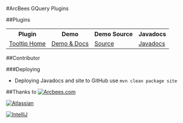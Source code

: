 #ArcBees GQuery Plugins

##Plugins
<table>
  <tr>
    <th>Plugin</th>
    <th>Demo</th>
    <th>Demo Source</th>
    <th>Javadocs</th>
  </tr>
  <tr>
    <td><a href="https://github.com/ArcBees/gwtquery-tooltip-plugin/tree/master/tooltip">Tooltip Home</a></td>
    <td><a href="http://arcbees.github.com/gwtquery-tooltip-plugin/">Demo & Docs</a></td>
    <td><a href="https://github.com/ArcBees/gwtquery-tooltip-plugin/tree/master/tooltip-sample/src/main/java/com/arcbees/gquery/tooltip/client">Source</a></td>
    <td><a href="http://arcbees.github.com/gwtquery-tooltip-plugin/javadoc/apidocs/">Javadocs</a></td>
  </tr>
</table>

##Contributor

###Deploying
* Deploying Javadocs and site to GitHub use `mvn clean package site`

##Thanks to
[![Arcbees.com](http://i.imgur.com/HDf1qfq.png)](http://arcbees.com)

[![Atlassian](http://i.imgur.com/BKkj8Rg.png)](https://www.atlassian.com/)

[![IntelliJ](https://lh6.googleusercontent.com/--QIIJfKrjSk/UJJ6X-UohII/AAAAAAAAAVM/cOW7EjnH778/s800/banner_IDEA.png)](http://www.jetbrains.com/idea/index.html)
